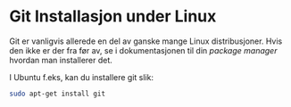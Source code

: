 # Git Installasjon under Linux

Git er vanligvis allerede en del av ganske mange Linux distribusjoner.
Hvis den ikke er der fra før av, se i dokumentasjonen til din _package manager_ hvordan man installerer det.

I Ubuntu f.eks, kan du installere git slik:

```bash
sudo apt-get install git 
```

